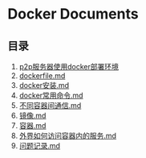 # Docker Documents

## 目录

1. [p2p服务器使用docker部署环境](https://github.com/p2ptest/docker-p2p-servertest/blob/master/p2p%E6%9C%8D%E5%8A%A1%E5%99%A8%E4%BD%BF%E7%94%A8docker%E9%83%A8%E7%BD%B2%E7%8E%AF%E5%A2%83.md)
2. [dockerfile.md]()
3. [docker安装.md]()
4. [docker常用命令.md]()
5. [不同容器间通信.md]()
6. [镜像.md]()
7. [容器.md]()
8. [外界如何访问容器内的服务.md]()
9. [问题记录.md]()
